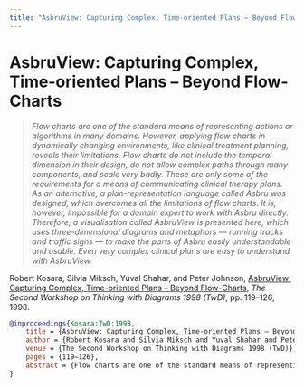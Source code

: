 ```yaml
---
title: "AsbruView: Capturing Complex, Time-oriented Plans – Beyond Flow-Charts"
---
```


# AsbruView: Capturing Complex, Time-oriented Plans – Beyond Flow-Charts

> _Flow charts are one of the standard means of representing actions or algorithms in many domains. However, applying flow charts in dynamically changing environments, like clinical treatment planning, reveals their limitations. Flow charts do not include the temporal dimension in their design, do not allow complex paths through many components, and scale very badly. These are only some of the requirements for a means of communicating clinical therapy plans. As an alternative, a plan-representation language called Asbru was designed, which overcomes all the limitations of flow charts. It is, however, impossible for a domain expert to work with Asbru directly. Therefore, a visualisation called AsbruView is presented here, which uses three-dimensional diagrams and metaphors — running tracks and traffic signs — to make the parts of Asbru easily understandable and usable. Even very complex clinical plans are easy to understand with AsbruView._

Robert Kosara, Silvia Miksch, Yuval Shahar, and Peter Johnson, <a href="https://media.eagereyes.org/papers/1998/Kosara-TwD-1998.pdf" target="_blank">AsbruView: Capturing Complex, Time-oriented Plans – Beyond Flow-Charts</a>, _The Second Workshop on Thinking with Diagrams 1998 (TwD)_, pp. 119–126, 1998.


```bibtex
@inproceedings{Kosara:TwD:1998,
	title = {AsbruView: Capturing Complex, Time-oriented Plans – Beyond Flow-Charts},
	author = {Robert Kosara and Silvia Miksch and Yuval Shahar and Peter Johnson},
	venue = {The Second Workshop on Thinking with Diagrams 1998 (TwD)},
	pages = {119–126},
	abstract = {Flow charts are one of the standard means of representing actions or algorithms in many domains. However, applying flow charts in dynamically changing environments, like clinical treatment planning, reveals their limitations. Flow charts do not include the temporal dimension in their design, do not allow complex paths through many components, and scale very badly. These are only some of the requirements for a means of communicating clinical therapy plans. As an alternative, a plan-representation language called Asbru was designed, which overcomes all the limitations of flow charts. It is, however, impossible for a domain expert to work with Asbru directly. Therefore, a visualisation called AsbruView is presented here, which uses three-dimensional diagrams and metaphors — running tracks and traffic signs — to make the parts of Asbru easily understandable and usable. Even very complex clinical plans are easy to understand with AsbruView.},
}
```

